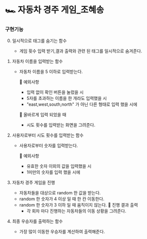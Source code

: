 # 🏎️ 자동차 경주 게임_조혜송

### 구현기능
0. 일시적으로 태그를 숨기는 함수
    - 게임 횟수 입력 받기,결과 출력와 관련 된 태그를 일시적으로 숨겨준다.
1. 자동차 이름을 입력받는 함수
    - 자동차 이름을 5 이하로 입력받는다.
    
    	:pushpin: 예외사항
        - 입력 없이 확인 버튼을 눌렀을 시
        - 5자를 초과하는 이름을 한 개라도 입력했을 시
        - "east,west,south,north" 가 아닌 다른 형태로 입력 했을 시에

        :pushpin: 올바르게 입력 되었을 때
        - 시도 횟수를 입력받는 화면을 그려준다.

2. 사용자로부터 시도 횟수를 입력받는 함수
    - 사용자로부터 숫자를 입력받는다.
    	
        :pushpin: 예외사항
        - 유효한 숫자 이외의 값을 입력했을 시
        - 1미만의 숫자를 입력 했을 시에

3. 자동차 경주 게임을 진행
    - 자동차들을 대상으로 random 한 값을 받는다.
    - random 한 숫자가 4 이상 일 때 한 칸 이동한다.
    - random 한 숫자가 3 이하 일 때 움직이지 않는다.
        :pushpin: 진행 결과 출력
        - 각 회차 마다 진행하는 자동차들의 이동 상황을 그려준다.
        
4. 최종 우승자를 출력하는 함수
    - 가장 많이 이동한 우승자를 계산하여 출력해준다.
